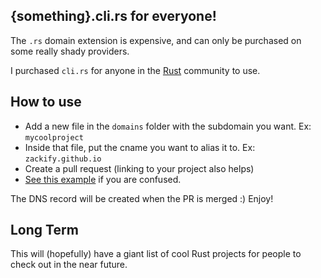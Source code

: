 ## {something}.cli.rs for everyone!

The `.rs` domain extension is expensive, and can only be purchased on some really shady providers.

I purchased `cli.rs` for anyone in the [Rust](https://www.rust-lang.org/) community to use.

## How to use

- Add a new file in the `domains` folder with the subdomain you want. Ex: `mycoolproject`
- Inside that file, put the cname you want to alias it to. Ex: `zackify.github.io`
- Create a pull request (linking to your project also helps)
- [See this example](https://github.com/zackify/cli.rs/pull/1) if you are confused.

The DNS record will be created when the PR is merged :) Enjoy!

## Long Term

This will (hopefully) have a giant list of cool Rust projects for people to check out in the near future.
